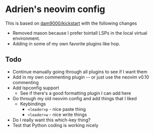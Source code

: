 # Adrien's neovim config

This is based on [dam9000/kickstart](https://github.com/dam9000/kickstart-modular.nvim) with the following changes

* Removed mason because I prefer tointall LSPs in the local virtual environment.
* Adding in some of my own favorite plugins like hop.

## Todo 

* Continue manually going through all plugins to see if I want them
* Add in my own commenting plugin -- or just use the neovim v0.10 commenting
* Add lspconfig support
    * See if there's a good formatting plugin I can add here
* Go through my old neovim config and add things that I liked
    * Keybindings
        * `<leader>p` - nice paste thing
        * `<leader>w` - nice write things
* Do I really want this which-key thing? 
* Test that Python coding is working nicely 
